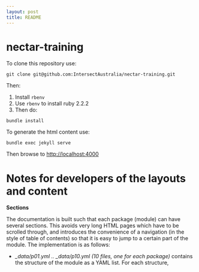```yaml
---
layout: post
title: README 
---
```


# nectar-training

To clone this repository use:

```git clone git@github.com:IntersectAustralia/nectar-training.git```

Then:


1. Install ```rbenv```
2. Use ```rbenv``` to install ruby 2.2.2
3. Then do:

```bundle install```

To generate the html content use:

```bundle exec jekyll serve```

Then browse to [http://localhost:4000](http://localhost:4000)


# Notes for developers of the layouts and content

**Sections** 

The documentation is built such that each package (module) can have
several sections. This avoids very long HTML pages which have to be
scrolled through, and introduces the convenience of a navigation (in
the style of table of contents) so that it is easy to jump to a certain
part of the module.
  The implementation is as follows:
  - *_data/p01.yml .. _data/p10.yml (10 files, one for each package)* contains the structure of the
  module as a YAML list. For each structure, <title> (name) and <file> name has to be given here.
  Optionally, a field called <level> may be added, which will create a hierarchy (from top to bottom),
  starting with level 1 as top-level.
  The file name should be only the html file (without a path), and has to be located in a folder
  named *sections* within the module, e.g. *package01/sections*. 
    This was found the most convenient to specify the structure in variables without having to specify them
  in each markup file (it is not possible to import yaml files from within the frontmatter).
  - *_layout/package-part-ext.html* contains a simple first simple implementation of generating the
  navigation module. It uses the structure specified in the *_data/p0x.yml* file to generate the links.
  Levels higher than 1 are only displayed if one of the files under the top-level element are being displayed.

**Background boxes**

A plugin was developed to insert *Info boxes* with the block tag
 
```{% raw %} {% BgBox <type> %} Text of info box {% endBgBox %} {% endraw %}```
  
Replacing *&lt;type&gt;* with either

* info
* important 
* definition
* edit
* terminal
* prerequisite

to create the following two styles:
{% BgBox info %}
This is an information box 
{% endBgBox %}

{% BgBox important %} 
This is a box with important information 
{% endBgBox %}

{% BgBox definition %} 
This is a box with a definition 
{% endBgBox %}

{% BgBox edit %}
This formatting displays contents of a file   
{% endBgBox %}

{% BgBox terminal %}
NectarTrainingPC:~ Jennifer$ whoami    
Jennifer
{% endBgBox %}

{% BgBox prerequisite %}
This is a box for a prerequisite
{% endBgBox %}


The implementation is as follows:
 
  - *css/main.scss* contains the style classes bgInfo and bgImportant which define some characteristics of the box.
  - *_plugins/background_box_plugin.rb* is the plugin. The little image is inserted here instead of in the style sheet, so that the text can flow around it.


**Images**

A plugin was developed to format images (e.g. width and alignment).     
```{% raw %} 
{% img src=</path/to/image>, w=<width>, h=<height>, alt=<alt text> dim=<px|percent>, css=<extra css formatting> %}
{% endraw %}```    
All attributes except src are optional. Each argument has to be separated with a ','.
The dimension (argument dim) defines whether width is specified in pixels or percent of 
The page width (default: px). Height is always in pixels, unless unspecified (then it is autscaled with width)    
See *_plugins/image.rb*.


